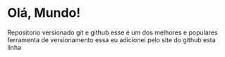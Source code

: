 # Olá, Mundo!
 Repositorio versionado git e github
 esse é um dos melhores e populares ferramenta de versionamento 
 essa eu adicionei pelo site do github esta linha
